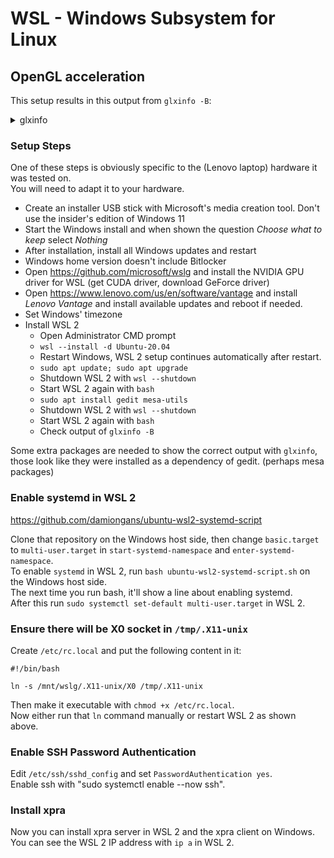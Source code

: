 # WSL - Windows Subsystem for Linux


## OpenGL acceleration
This setup results in this output from `glxinfo -B`:
<details>
  <summary>glxinfo</summary>

```shell
name of display: :0
display: :0  screen: 0
direct rendering: Yes
Extended renderer info (GLX_MESA_query_renderer):
    Vendor: Microsoft Corporation (0xffffffff)
    Device: D3D12 (NVIDIA GeForce RTX 3070 Laptop GPU) (0xffffffff)
    Version: 21.0.3
    Accelerated: yes
    Video memory: 15138MB
    Unified memory: no
    Preferred profile: core (0x1)
    Max core profile version: 3.3
    Max compat profile version: 3.1
    Max GLES1 profile version: 1.1
    Max GLES[23] profile version: 3.0
OpenGL vendor string: Microsoft Corporation
OpenGL renderer string: D3D12 (NVIDIA GeForce RTX 3070 Laptop GPU)
OpenGL core profile version string: 3.3 (Core Profile) Mesa 21.0.3
OpenGL core profile shading language version string: 3.30
OpenGL core profile context flags: (none)
OpenGL core profile profile mask: core profile

OpenGL version string: 3.1 Mesa 21.0.3
OpenGL shading language version string: 1.40
OpenGL context flags: (none)

OpenGL ES profile version string: OpenGL ES 3.0 Mesa 21.0.3
OpenGL ES profile shading language version string: OpenGL ES GLSL ES 3.00
```
</details>

### Setup Steps

One of these steps is obviously specific to the (Lenovo laptop) hardware it was tested on. \
You will need to adapt it to your hardware.

* Create an installer USB stick with Microsoft's media creation tool. Don't use the insider's edition of Windows 11
* Start the Windows install and when shown the question _Choose what to keep_ select _Nothing_
* After installation, install all Windows updates and restart
* Windows home version doesn't include Bitlocker
* Open https://github.com/microsoft/wslg and install the NVIDIA GPU driver for WSL (get CUDA driver, download GeForce driver)
* Open https://www.lenovo.com/us/en/software/vantage and install _Lenovo Vantage_ and install available updates and reboot if needed.
* Set Windows' timezone
* Install WSL 2
   - Open Administrator CMD prompt
   - `wsl --install -d Ubuntu-20.04`
   - Restart Windows, WSL 2 setup continues automatically after restart.
   - `sudo apt update; sudo apt upgrade`
   - Shutdown WSL 2 with `wsl --shutdown`
   - Start WSL 2 again with `bash`
   - `sudo apt install gedit mesa-utils`
   - Shutdown WSL 2 with `wsl --shutdown`
   - Start WSL 2 again with `bash`
   - Check output of `glxinfo -B`

Some extra packages are needed to show the correct output with `glxinfo`,
those look like they were installed as a dependency of gedit. (perhaps mesa packages)

### Enable systemd in WSL 2

https://github.com/damiongans/ubuntu-wsl2-systemd-script

Clone that repository on the Windows host side, then change `basic.target` to `multi-user.target` in `start-systemd-namespace` and `enter-systemd-namespace`. \
To enable `systemd` in WSL 2, run `bash ubuntu-wsl2-systemd-script.sh` on the Windows host side. \
The next time you run bash, it'll show a line about enabling systemd. \
After this run `sudo systemctl set-default multi-user.target` in WSL 2.

### Ensure there will be X0 socket in `/tmp/.X11-unix`

Create `/etc/rc.local` and put the following content in it:
```shell
#!/bin/bash

ln -s /mnt/wslg/.X11-unix/X0 /tmp/.X11-unix
```
Then make it executable with `chmod +x /etc/rc.local`. \
Now either run that `ln` command manually or restart WSL 2 as shown above.

### Enable SSH Password Authentication
Edit `/etc/ssh/sshd_config` and set `PasswordAuthentication yes`. \
Enable ssh with "sudo systemctl enable --now ssh".

### Install xpra
Now you can install xpra server in WSL 2 and the xpra client on Windows. \
You can see the WSL 2 IP address with `ip a` in WSL 2.
